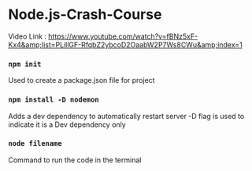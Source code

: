 # Node.js-Crash-Course

Video Link : https://www.youtube.com/watch?v=fBNz5xF-Kx4&amp;list=PLillGF-RfqbZ2ybcoD2OaabW2P7Ws8CWu&amp;index=1

### `npm init`

Used to create a package.json file for project

### `npm install -D nodemon`

Adds a dev dependency to automatically restart server
-D flag is used to indicate it is a Dev dependency only

### `node filename`

Command to run the code in the terminal
